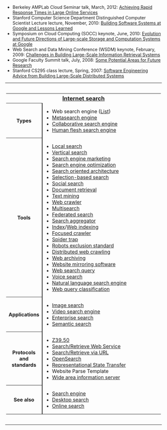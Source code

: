 
<ul>
                <li>Berkeley AMPLab Cloud Seminar talk, March, 2012: <a href=
                "https://research.google.com/people/jeff/latency.html">Achieving Rapid Response Times in Large Online
                Services</a>
                </li>
                <li>Stanford Computer Science Department Distinguished Computer Scientist Lecture
                lecture, November, 2010: <a href="https://research.google.com/people/jeff/Stanford-DL-Nov-2010.pdf">Building
                Software Systems at Google and Lessons Learned</a>
                </li>
                <li>Symposium on Cloud Computing (SOCC) keynote, June, 2010: <a href=
                "https://research.google.com/people/jeff/SOCC2010-keynote.html">Evolution and Future Directions of Large-scale
                Storage and Computation Systems at Google</a>
                </li>
                <li>Web Search and Data Mining Conference (WSDM) keynote, February, 2009:
                  <a href="https://research.google.com/people/jeff/WSDM2009-keynote.html">Challenges in Building Large-Scale
                  Information Retrieval Systems</a><br>
                </li>
                <li>Google Faculty Summit talk, July, 2008: <a href=
                "https://research.google.com/people/jeff/google-faculty-summit-july-2008.pdf">Some Potential Areas for Future
                Research</a>
                </li>
                <li>Stanford CS295 class lecture, Spring, 2007: <a href=
                "https://research.google.com/people/jeff/stanford-295-talk.pdf">Software Engineering Advice from Building
                Large-Scale Distributed Systems</a>
                </li>
              </ul>


--------------------

<div role="navigation" class="navbox" aria-labelledby="Internet_search" style="padding:3px">
<table class="nowraplinks collapsible autocollapse navbox-inner" style="border-spacing:0;background:transparent;color:inherit">
<tr>
<th scope="col" class="navbox-title" colspan="2">
<div class="plainlinks hlist navbar mini">
</div>
<div id="Internet_search" style="font-size:114%;margin:0 4em"><a href="https://en.wikipedia.org/wiki/Internet_search" class="mw-redirect" title="Internet search">Internet search</a></div>
</th>
</tr>
<tr>
<th scope="row" class="navbox-group" style="width:1%">Types</th>
<td class="navbox-list navbox-odd hlist" style="text-align:left;border-left-width:2px;border-left-style:solid;width:100%;padding:0px">
<div style="padding:0em 0.25em">
<ul>
<li><a class="mw-selflink selflink">Web search engine</a> (<a href="https://en.wikipedia.org/wiki/List_of_search_engines" title="List of search engines">List</a>)</li>
<li><a href="https://en.wikipedia.org/wiki/Metasearch_engine" title="Metasearch engine">Metasearch engine</a></li>
<li><a href="https://en.wikipedia.org/wiki/Collaborative_search_engine" title="Collaborative search engine">Collaborative search engine</a></li>
<li><a href="https://en.wikipedia.org/wiki/Human_flesh_search_engine" title="Human flesh search engine">Human flesh search engine</a></li>
</ul>
</div>
</td>
</tr>
<tr>
<th scope="row" class="navbox-group" style="width:1%">Tools</th>
<td class="navbox-list navbox-even hlist" style="text-align:left;border-left-width:2px;border-left-style:solid;width:100%;padding:0px">
<div style="padding:0em 0.25em">
<ul>
<li><a href="https://en.wikipedia.org/wiki/Local_search_(Internet)" title="Local search (Internet)">Local search</a></li>
<li><a href="https://en.wikipedia.org/wiki/Vertical_search" title="Vertical search">Vertical search</a></li>
<li><a href="https://en.wikipedia.org/wiki/Search_engine_marketing" title="Search engine marketing">Search engine marketing</a></li>
<li><a href="https://en.wikipedia.org/wiki/Search_engine_optimization" title="Search engine optimization">Search engine optimization</a></li>
<li><a href="https://en.wikipedia.org/wiki/Search_oriented_architecture" class="mw-redirect" title="Search oriented architecture">Search oriented architecture</a></li>
<li><a href="https://en.wikipedia.org/wiki/Selection-based_search" title="Selection-based search">Selection-based search</a></li>
<li><a href="https://en.wikipedia.org/wiki/Social_search" title="Social search">Social search</a></li>
<li><a href="https://en.wikipedia.org/wiki/Document_retrieval" title="Document retrieval">Document retrieval</a></li>
<li><a href="https://en.wikipedia.org/wiki/Text_mining" title="Text mining">Text mining</a></li>
<li><a href="https://en.wikipedia.org/wiki/Web_crawler" title="Web crawler">Web crawler</a></li>
<li><a href="https://en.wikipedia.org/wiki/Multisearch" title="Multisearch">Multisearch</a></li>
<li><a href="https://en.wikipedia.org/wiki/Federated_search" title="Federated search">Federated search</a></li>
<li><a href="https://en.wikipedia.org/wiki/Search_aggregator" title="Search aggregator">Search aggregator</a></li>
<li><a href="https://en.wikipedia.org/wiki/Index_(search_engine)" class="mw-redirect" title="Index (search engine)">Index</a>/<a href="https://en.wikipedia.org/wiki/Web_indexing" title="Web indexing">Web indexing</a></li>
<li><a href="https://en.wikipedia.org/wiki/Focused_crawler" title="Focused crawler">Focused crawler</a></li>
<li><a href="https://en.wikipedia.org/wiki/Spider_trap" title="Spider trap">Spider trap</a></li>
<li><a href="https://en.wikipedia.org/wiki/Robots_exclusion_standard" title="Robots exclusion standard">Robots exclusion standard</a></li>
<li><a href="https://en.wikipedia.org/wiki/Distributed_web_crawling" title="Distributed web crawling">Distributed web crawling</a></li>
<li><a href="https://en.wikipedia.org/wiki/Web_archiving" title="Web archiving">Web archiving</a></li>
<li><a href="https://en.wikipedia.org/wiki/Website_mirroring_software" class="mw-redirect" title="Website mirroring software">Website mirroring software</a></li>
<li><a href="https://en.wikipedia.org/wiki/Web_search_query" title="Web search query">Web search query</a></li>
<li><a href="https://en.wikipedia.org/wiki/Voice_search" title="Voice search">Voice search</a></li>
<li><a href="https://en.wikipedia.org/wiki/Natural_language_search_engine" class="mw-redirect" title="Natural language search engine">Natural language search engine</a></li>
<li><a href="https://en.wikipedia.org/wiki/Web_query_classification" title="Web query classification">Web query classification</a></li>
</ul>
</div>
</td>
</tr>
<tr>
<th scope="row" class="navbox-group" style="width:1%">Applications</th>
<td class="navbox-list navbox-odd hlist" style="text-align:left;border-left-width:2px;border-left-style:solid;width:100%;padding:0px">
<div style="padding:0em 0.25em">
<ul>
<li><a href="https://en.wikipedia.org/wiki/Image_retrieval" title="Image retrieval">Image search</a></li>
<li><a href="https://en.wikipedia.org/wiki/Video_search_engine" title="Video search engine">Video search engine</a></li>
<li><a href="https://en.wikipedia.org/wiki/Enterprise_search" title="Enterprise search">Enterprise search</a></li>
<li><a href="https://en.wikipedia.org/wiki/Semantic_search" title="Semantic search">Semantic search</a></li>
</ul>
</div>
</td>
</tr>
<tr>
<th scope="row" class="navbox-group" style="width:1%">Protocols<br />
and standards</th>
<td class="navbox-list navbox-even hlist" style="text-align:left;border-left-width:2px;border-left-style:solid;width:100%;padding:0px">
<div style="padding:0em 0.25em">
<ul>
<li><a href="https://en.wikipedia.org/wiki/Z39.50" title="Z39.50">Z39.50</a></li>
<li><a href="https://en.wikipedia.org/wiki/Search/Retrieve_Web_Service" title="Search/Retrieve Web Service">Search/Retrieve Web Service</a></li>
<li><a href="https://en.wikipedia.org/wiki/Search/Retrieve_via_URL" title="Search/Retrieve via URL">Search/Retrieve via URL</a></li>
<li><a href="https://en.wikipedia.org/wiki/OpenSearch" title="OpenSearch">OpenSearch</a></li>
<li><a href="https://en.wikipedia.org/wiki/Representational_State_Transfer" class="mw-redirect" title="Representational State Transfer">Representational State Transfer</a></li>
<li>Website Parse Template</li>
<li><a href="https://en.wikipedia.org/wiki/Wide_area_information_server" title="Wide area information server">Wide area information server</a></li>
</ul>
</div>
</td>
</tr>
<tr>
<th scope="row" class="navbox-group" style="width:1%">See also</th>
<td class="navbox-list navbox-odd hlist" style="text-align:left;border-left-width:2px;border-left-style:solid;width:100%;padding:0px">
<div style="padding:0em 0.25em">
<ul>
<li><a href="https://en.wikipedia.org/wiki/Search_engine_(computing)" title="Search engine (computing)">Search engine</a></li>
<li><a href="https://en.wikipedia.org/wiki/Desktop_search" title="Desktop search">Desktop search</a></li>
<li><a href="https://en.wikipedia.org/wiki/Online_search" title="Online search">Online search</a></li>
</ul>
</div>
</td>
</tr>
</table>
</div>

------------------------------
